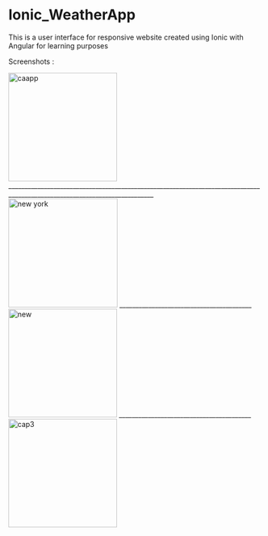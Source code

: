 # Ionic_WeatherApp

This is a user interface for responsive website created using Ionic with Angular for learning purposes

Screenshots : 

<img width="215" alt="caapp" src="https://user-images.githubusercontent.com/28190040/68990821-f7c0b500-0857-11ea-9ab8-00596e6be5d9.PNG">
___________________________________________________________________________________________________________________________
<img width="216" alt="new york" src="https://user-images.githubusercontent.com/28190040/68990819-f7c0b500-0857-11ea-9f3d-44c8511d331b.PNG">
_________________________________________
<img width="215" alt="new" src="https://user-images.githubusercontent.com/28190040/68990820-f7c0b500-0857-11ea-9df9-2e075d338ad3.PNG">
_________________________________________
<img width="215" alt="cap3" src="https://user-images.githubusercontent.com/28190040/68990822-f7c0b500-0857-11ea-9b7c-ae0281401c18.PNG">
